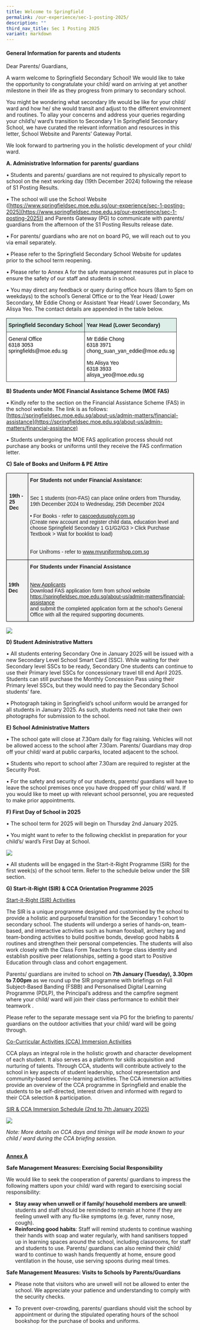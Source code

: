 ```yaml
---
title: Welcome to Springfield
permalink: /our-experience/sec-1-posting-2025/
description: ""
third_nav_title: Sec 1 Posting 2025
variant: markdown
---
```

#### **General Information for parents and students** 


Dear Parents/ Guardians,

A warm welcome to Springfield Secondary School! We would like to take the opportunity to congratulate your child/ ward on arriving at yet another milestone in their life as they progress from primary to secondary school.

You might be wondering what secondary life would be like for your child/ ward and how  he/ she would transit and adjust to the different environment and routines. To allay your concerns and address your queries regarding your child’s/ ward’s transition to Secondary 1 in Springfield Secondary School, we have curated the relevant information and resources in this letter, School Website and Parents’ Gateway Portal. 

We look forward to partnering you in the holistic development of your child/ ward.



**A.	Administrative Information for parents/ guardians**

•	Students and parents/ guardians are not required to physically report to school on the next working day (19th December 2024) following the release of S1 Posting Results. 

•		The school will use the School Website ([https://www.springfieldsec.moe.edu.sg/our-experience/sec-1-posting-2025](https://www.springfieldsec.moe.edu.sg/our-experience/sec-1-posting-2025))  and Parents Gateway (PG) to communicate with parents/ guardians from the afternoon of the S1 Posting Results release date. 

•	For parents/ guardians who are not on board PG, we will reach out to you via email separately.  

•	Please refer to the Springfield Secondary School Website for updates prior to the school term reopening. 

•	Please refer to Annex A for the safe management measures put in place to ensure the safety of our staff and students in school.

•	You may direct any feedback or query during office hours (8am to 5pm on weekdays) to the school’s General Office or to the Year Head/ Lower Secondary, Mr Eddie Chong or Assistant Year Head/ Lower Secondary, Ms Alisya Yeo. The contact details are appended in the table below. 



<table style="border-collapse:collapse;border-spacing:0" class="tg"><thead><tr><th style="background-color:#DDEEE9;border-color:#343434;border-style:solid;border-width:1px;font-family:Arial, sans-serif;font-size:14px;font-weight:bold;overflow:hidden;padding:10px 5px;text-align:left;vertical-align:top;word-break:normal">Springfield Secondary School</th><th style="background-color:#DDEEE9;border-color:#343434;border-style:solid;border-width:1px;font-family:Arial, sans-serif;font-size:14px;font-weight:bold;overflow:hidden;padding:10px 5px;text-align:left;vertical-align:top;word-break:normal">Year Head (Lower Secondary)</th></tr></thead><tbody><tr><td style="background-color:#ffffff;border-color:#343434;border-style:solid;border-width:1px;font-family:Arial, sans-serif;font-size:14px;overflow:hidden;padding:10px 5px;text-align:left;vertical-align:top;word-break:normal"><span style="font-weight:normal;color:#000">General Office <br>6318 3053 <br> springfields@moe.edu.sg</span></td><td style="background-color:#ffffff;border-color:#343434;border-style:solid;border-width:1px;font-family:Arial, sans-serif;font-size:14px;overflow:hidden;padding:10px 5px;text-align:left;vertical-align:top;word-break:normal"><span style="font-weight:normal;color:#000">Mr Eddie Chong <br> 6318 3971 <br>chong_suan_yan_eddie@moe.edu.sg <br> <br>Ms Alisya Yeo <br>6318 3933<br>alisya_yeo@moe.edu.sg </span></td></tr></tbody></table>


**B) Students under MOE Financial Assistance Scheme (MOE FAS)**

•	Kindly refer to the section on the Financial Assistance Scheme (FAS) in the school website. The link is as follows:
[https://springfieldsec.moe.edu.sg/about-us/admin-matters/financial-assistance](https://springfieldsec.moe.edu.sg/about-us/admin-matters/financial-assistance)

•	Students undergoing the MOE FAS application process should not purchase any books or uniforms until they receive the FAS confirmation letter.



**C) Sale of Books and Uniform &amp; PE Attire**

  <table style="border-collapse:collapse;border-spacing:0" class="tg"><thead><tr><th style="background-color:#F4F4F4;border-color:#000000;border-style:solid;border-width:1px;font-family:Arial, sans-serif;font-size:14px;font-weight:bold;overflow:hidden;padding10px 5px;text-align:left;vertical-align:top;word-break:normal"><br><br><br><span style="background-color:transparent">19th - 25 Dec</span><br><br><span style="background-color:transparent"></span><br><br><br><br><br><span style="background-color:transparent"><br></span><br></th><th style="background-color:#F4F4F4;border-color:#000000;border-style:solid;border-width:1px;font-family:Arial, sans-serif;font-size:14px;font-weight:normal;overflow:hidden;padding:10px 5px;text-align:left;vertical-align:top;word-break:normal"><b>For Students not under Financial Assistance:</b><br><br><br><span style="background-color:transparent">Sec 1 students (non-FAS)  can place online orders from Thursday, 19th December 2024 to Wednesday, 25th December 2024 </span><br><br><span style="background-color:transparent">•	For Books - refer to <a href="https://cascoedusupply.com.sg">cascoedusupply.com.sg  </a> <br>
(Create new account and register child data, education level and choose Springfield Secondary 1 G1/G2/G3 &gt; Click Purchase Textbook &gt; Wait for booklist to load)
 </span><br><br><span style="background-color:transparent"><br>For Unifroms - refer to  <a href="https://www.myuniformshop.com.sg/">www.myuniformshop.com.sg </a> <br></span></th></tr></thead><tbody><tr><td style="background-color:#F4F4F4;border-color:#000000;border-style:solid;border-width:1px;font-family:Arial, sans-serif;font-size:14px;font-weight:bold;overflow:hidden;padding:10px 5px;text-align:left;vertical-align:top;word-break:normal"><br><br><br>19th Dec<br><br></td><td style="background-color:#F4F4F4;border-color:#000000;border-style:solid;border-width:1px;font-family:Arial, sans-serif;font-size:14px;overflow:hidden;padding:10px 5px;text-align:left;vertical-align:top;word-break:normal"><b> For Students under Financial Assistance</b><br><br><br><u>New Applicants</u><br>Download FAS application form from school website <br> <a href="https://springfieldsec.moe.edu.sg/about-us/admin-matters/financial-assistance">https://springfieldsec.moe.edu.sg/about-us/admin-matters/financial-assistance  </a> <br> and submit the completed application form at the school’s General Office with all the required supporting documents. </td></tr></tbody></table>

![](/images/operatingtime.png)


**D) Student Administrative Matters**

•	All students entering Secondary One in January 2025 will be issued with a new Secondary Level School Smart Card (SSC). While waiting for their Secondary level SSCs to be ready, Secondary One students can continue to use their Primary level SSCs for concessionary travel till end April 2025. Students can still purchase the Monthly Concession Pass using their Primary level SSCs, but they would need to pay  the Secondary School students’ fare.

•	Photograph taking in Springfield’s school uniform would be arranged for all students in January 2025. As such, students need not take their own photographs for submission to the school. 


**E) School Administrative Matters**

•	The school gate will close at 7.30am daily for flag raising. Vehicles will not be allowed access to the school after 7.30am. Parents/ Guardians may drop off your child/ ward at public carparks, located adjacent to the school.

•	Students who report to school after 7.30am are required to register at the Security Post.


•	For the safety and security of our students, parents/ guardians will have to leave the school premises once you have dropped off your child/ ward. If you would like to   meet up with relevant school personnel, you are requested to make prior appointments.  



**F) First Day of School in 2025**

•	The school term for 2025 will begin on Thursday 2nd January 2025.

•	You might want to refer to the following checklist in preparation for your child’s/ ward’s First Day at School.

![](/images/sir2025.png)

•	All students will be engaged in the Start-it-Right Programme (SIR) for the first week(s) of the school term. Refer to the  schedule below under the SIR section.

**G) Start-it-Right (SIR) &amp; CCA Orientation Programme 2025**

<u>Start-it-Right (SIR) Activities</u>

The SIR is a unique programme designed and customised by the school to provide a holistic and purposeful transition for the Secondary 1 cohort to secondary school. The students will undergo a series of hands-on, team-based, and interactive activities such as human foosball, archery tag and team-bonding activities to build positive bonds, develop good habits &amp; routines and strengthen their personal competencies. The students will also work closely with the Class Form Teachers to forge class identity and establish positive peer relationships, setting a good start to Positive Education through class and cohort engagement. 

Parents/ guardians are invited to school on <b>7th January (Tuesday), 3.30pm to 7.00pm</b> as we round up the SIR programme with briefings on Full Subject-Based Banding (FSBB) and Personalised Digital Learning Programme (PDLP), the Principal’s address and the campfire segment where your child/ ward will join their class performance  to exhibit their teamwork .

Please refer to the separate message sent via PG for the briefing to parents/ guardians on the outdoor activities that your child/ ward will be going through.

<u>Co-Curricular Activities (CCA) Immersion Activities </u>

CCA plays an integral role in the holistic growth and character development of each student. It also serves as a platform for skills acquisition and nurturing of talents. Through CCA, students will contribute actively to the school in key aspects of student leadership, school representation and community-based service-learning activities. The CCA immersion activities provide an overview of the CCA programme in Springfield and enable the students to be self-directed, interest driven and informed with regard to their CCA selection &amp; participation. 

<u>SIR &amp; CCA Immersion Schedule (2nd to 7th January 2025)</u>

![](/images/sir22025.png)

<i>Note: More details on CCA days and timings will be made known to your child / ward during the CCA briefing session.</i>

<br>
<b><u>Annex A</u></b>

**Safe Management Measures: Exercising Social Responsibility**

We would like to seek the cooperation of parents/ guardians to impress the following matters upon your child/ ward with regard to exercising social responsibility: 

- <b>Stay away when unwell or if family/ household members are unwell</b>: students and staff should be reminded to remain at home if they are feeling unwell with any flu-like symptoms (e.g. fever, runny nose, cough). 
- <b>Reinforcing good habits</b>: Staff will remind students to continue washing their hands with soap and water regularly, with hand sanitisers topped up in learning spaces around the school, including classrooms, for staff and students to use. Parents/ guardians can also remind their child/ ward to continue to wash hands frequently at home, ensure good ventilation in the house, use serving spoons during meal times.


**Safe Management Measures: Visits to Schools by Parents/Guardians**
- Please note that visitors who are unwell will not be allowed to enter the school. We appreciate your patience and understanding to comply with the security checks.

-	To prevent over-crowding, parents/ guardians should visit the school by appointment or during the stipulated operating hours of the school bookshop for the purchase of books and uniforms.